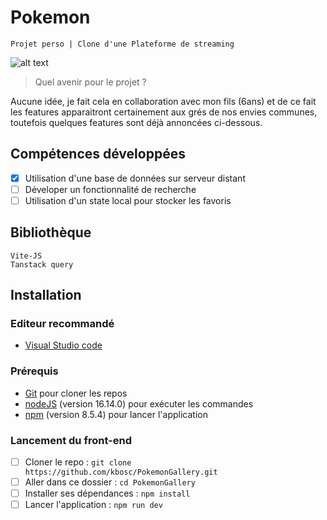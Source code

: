 # Pokemon

    Projet perso | Clone d'une Plateforme de streaming

![alt text](https://github.com/kbosc/PokemonGallery/blob/main/public/pokemonGithub/landing.png?raw=true)

> Quel avenir pour le projet ?

Aucune idée, je fait cela en collaboration avec mon fils (6ans) et de ce fait les features apparaitront certainement aux grés de nos envies communes, toutefois quelques features sont déjà annoncées ci-dessous.

## Compétences développées

- [x] Utilisation d'une base de données sur serveur distant
- [ ] Déveloper un fonctionnalité de recherche
- [ ] Utilisation d'un state local pour stocker les favoris

## Bibliothèque

    Vite-JS
    Tanstack query

## Installation

### Editeur recommandé

- [Visual Studio code](https://code.visualstudio.com/)

### Prérequis

- [Git](https://git-scm.com/) pour cloner les repos
- [nodeJS](https://nodejs.org/fr/) (version 16.14.0) pour exécuter les commandes
- [npm](https://docs.npmjs.com/downloading-and-installing-node-js-and-npm) (version 8.5.4) pour lancer l'application

### Lancement du front-end

- [ ] Cloner le repo : `git clone https://github.com/kbosc/PokemonGallery.git`
- [ ] Aller dans ce dossier : `cd PokemonGallery`
- [ ] Installer ses dépendances : `npm install`
- [ ] Lancer l'application : `npm run dev`
